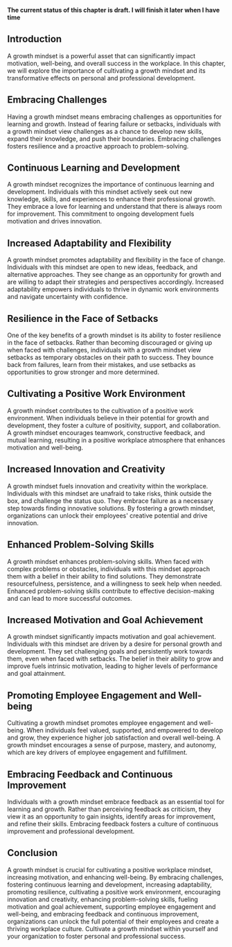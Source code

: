 **The current status of this chapter is draft. I will finish it later when I have time**

Introduction
------------

A growth mindset is a powerful asset that can significantly impact motivation, well-being, and overall success in the workplace. In this chapter, we will explore the importance of cultivating a growth mindset and its transformative effects on personal and professional development.

Embracing Challenges
--------------------

Having a growth mindset means embracing challenges as opportunities for learning and growth. Instead of fearing failure or setbacks, individuals with a growth mindset view challenges as a chance to develop new skills, expand their knowledge, and push their boundaries. Embracing challenges fosters resilience and a proactive approach to problem-solving.

Continuous Learning and Development
-----------------------------------

A growth mindset recognizes the importance of continuous learning and development. Individuals with this mindset actively seek out new knowledge, skills, and experiences to enhance their professional growth. They embrace a love for learning and understand that there is always room for improvement. This commitment to ongoing development fuels motivation and drives innovation.

Increased Adaptability and Flexibility
--------------------------------------

A growth mindset promotes adaptability and flexibility in the face of change. Individuals with this mindset are open to new ideas, feedback, and alternative approaches. They see change as an opportunity for growth and are willing to adapt their strategies and perspectives accordingly. Increased adaptability empowers individuals to thrive in dynamic work environments and navigate uncertainty with confidence.

Resilience in the Face of Setbacks
----------------------------------

One of the key benefits of a growth mindset is its ability to foster resilience in the face of setbacks. Rather than becoming discouraged or giving up when faced with challenges, individuals with a growth mindset view setbacks as temporary obstacles on their path to success. They bounce back from failures, learn from their mistakes, and use setbacks as opportunities to grow stronger and more determined.

Cultivating a Positive Work Environment
---------------------------------------

A growth mindset contributes to the cultivation of a positive work environment. When individuals believe in their potential for growth and development, they foster a culture of positivity, support, and collaboration. A growth mindset encourages teamwork, constructive feedback, and mutual learning, resulting in a positive workplace atmosphere that enhances motivation and well-being.

Increased Innovation and Creativity
-----------------------------------

A growth mindset fuels innovation and creativity within the workplace. Individuals with this mindset are unafraid to take risks, think outside the box, and challenge the status quo. They embrace failure as a necessary step towards finding innovative solutions. By fostering a growth mindset, organizations can unlock their employees' creative potential and drive innovation.

Enhanced Problem-Solving Skills
-------------------------------

A growth mindset enhances problem-solving skills. When faced with complex problems or obstacles, individuals with this mindset approach them with a belief in their ability to find solutions. They demonstrate resourcefulness, persistence, and a willingness to seek help when needed. Enhanced problem-solving skills contribute to effective decision-making and can lead to more successful outcomes.

Increased Motivation and Goal Achievement
-----------------------------------------

A growth mindset significantly impacts motivation and goal achievement. Individuals with this mindset are driven by a desire for personal growth and development. They set challenging goals and persistently work towards them, even when faced with setbacks. The belief in their ability to grow and improve fuels intrinsic motivation, leading to higher levels of performance and goal attainment.

Promoting Employee Engagement and Well-being
--------------------------------------------

Cultivating a growth mindset promotes employee engagement and well-being. When individuals feel valued, supported, and empowered to develop and grow, they experience higher job satisfaction and overall well-being. A growth mindset encourages a sense of purpose, mastery, and autonomy, which are key drivers of employee engagement and fulfillment.

Embracing Feedback and Continuous Improvement
---------------------------------------------

Individuals with a growth mindset embrace feedback as an essential tool for learning and growth. Rather than perceiving feedback as criticism, they view it as an opportunity to gain insights, identify areas for improvement, and refine their skills. Embracing feedback fosters a culture of continuous improvement and professional development.

Conclusion
----------

A growth mindset is crucial for cultivating a positive workplace mindset, increasing motivation, and enhancing well-being. By embracing challenges, fostering continuous learning and development, increasing adaptability, promoting resilience, cultivating a positive work environment, encouraging innovation and creativity, enhancing problem-solving skills, fueling motivation and goal achievement, supporting employee engagement and well-being, and embracing feedback and continuous improvement, organizations can unlock the full potential of their employees and create a thriving workplace culture. Cultivate a growth mindset within yourself and your organization to foster personal and professional success.
